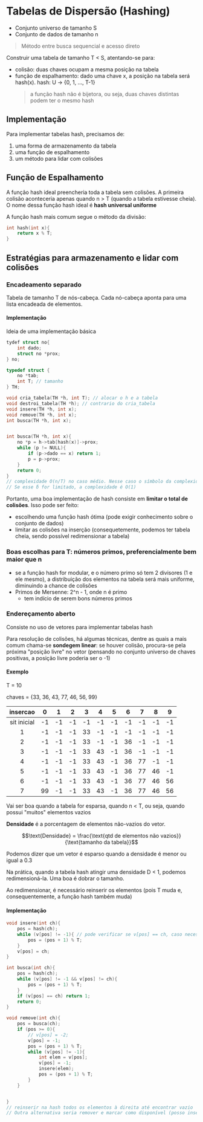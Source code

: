 # Tabelas de Dispersão (Hashing)

- Conjunto universo de tamanho S
- Conjunto de dados de tamanho n

>Método entre busca sequencial e acesso direto

Construir uma tabela de tamanho T < S, atentando-se para:
- colisão: duas chaves ocupam a mesma posição na tabela
- função de espalhamento: dado uma chave x, a posição na tabela será hash(x). hash: U -> {0, 1, ..., T-1}
    > a função hash não é bijetora, ou seja, duas chaves distintas podem ter o mesmo hash

## Implementação

Para implementar tabelas hash, precisamos de:
1. uma forma de armazenamento da tabela
2. uma função de espalhamento
3. um método para lidar com colisões

## Função de Espalhamento

A função hash ideal preencheria toda a tabela sem colisões. A primeira colisão aconteceria apenas quando n > T (quando a tabela estivesse cheia). O nome dessa função hash ideal é **hash universal uniforme**

A função hash mais comum segue o método da divisão:

```c
int hash(int x){
    return x % T;
}
```

## Estratégias para armazenamento e lidar com colisões

### Encadeamento separado

Tabela de tamanho T de nós-cabeça. Cada nó-cabeça aponta para uma lista encadeada de elementos.

<!-- ```c
typedef struct _no{
    int chave;
    struct _no *prox;
} No;

typedef struct {
    No *cabeca;
} Tabela[T];
``` -->

#### Implementação

Ideia de uma implementação básica

```c
tydef struct no{
    int dado;
    struct no *prox;
} no;

typedef struct {
    no *tab;
    int T; // tamanho
} TH;

void cria_tabela(TH *h, int T); // alocar o h e a tabela
void destroi_tabela(TH *h); // contrario do cria_tabela
void insere(TH *h, int x);
void remove(TH *h, int x);
int busca(TH *h, int x);


int busca(TH *h, int x){
    no *p = h->tab[hash(x)]->prox;
    while (p != NULL){
        if (p->dado == x) return 1;
        p = p->prox;
    }
    return 0;
}
// complexidade O(n/T) no caso médio. Nesse caso o símbolo da complexidade adequado é Θ(n/T) ou O(δ), onde δ é o maior número de colisões na tabela.
// Se esse δ for limitado, a complexidade é O(1)
```

Portanto, uma boa implementação de hash consiste em **limitar o total de colisões**. Isso pode ser feito:
- escolhendo uma função hash ótima (pode exigir conhecimento sobre o conjunto de dados)
- limitar as colisões na inserção (consequetemente, podemos ter tabela cheia, sendo possível redimensionar a tabela)

### Boas escolhas para T: números primos, preferencialmente bem maior que n

- se a função hash for modular, e o número primo só tem 2 divisores (1 e ele mesmo), a distribuição dos elementos na tabela será mais uniforme, diminuindo a chance de colisões
- Primos de Mersenne: 2^n - 1, onde n é primo
    - tem indício de serem bons números primos

### Endereçamento aberto

Consiste no uso de vetores para implementar tabelas hash

Para resolução de colisões, há algumas técnicas, dentre as quais a mais comum chama-se **sondegem linear**: se houver colisão, procura-se pela próxima "posição livre" no vetor (pensando no conjunto universo de chaves positivas, a posição livre poderia ser o -1)

#### Exemplo

T = 10

chaves = {33, 36, 43, 77, 46, 56, 99}

| insercao | 0 | 1 | 2 | 3 | 4 | 5 | 6 | 7 | 8 | 9 |
|:-:         |:-:|:-:|:-:|:-:|:-:|:-:|:-:|:-:|:-:|:-:|
|sit inicial |-1 |-1 |-1 |-1 |-1 |-1 |-1 |-1 |-1 |-1 |
| 1          |-1 |-1 |-1 |33 |-1 |-1 |-1 |-1 |-1 |-1 |
| 2          |-1 |-1 |-1 |33 |-1 |-1 |36 |-1 |-1 |-1 |
| 3          |-1 |-1 |-1 |33 |43 |-1 |36 |-1 |-1 |-1 |
| 4          |-1 |-1 |-1 |33 |43 |-1 |36 |77 |-1 |-1 |
| 5          |-1 |-1 |-1 |33 |43 |-1 |36 |77 |46 |-1 |
| 6          |-1 |-1 |-1 |33 |43 |-1 |36 |77 |46 |56 |
| 7          |99 |-1 |-1 |33 |43 |-1 |36 |77 |46 |56 |


Vai ser boa quando a tabela for esparsa, quando n < T, ou seja, quando possui "muitos" elementos vazios

**Densidade** é a porcentagem de elementos não-vazios do vetor.

$$\text{Densidade} = \frac{\text{qtd de elementos não vazios}}{\text{tamanho da tabela}}$$

Podemos dizer que um vetor é esparso quando a densidade é menor ou igual a 0.3

Na prática, quando a tabela hash atingir uma densidade D < 1, podemos redimensioná-la. Uma boa é dobrar o tamanho.

Ao redimensionar, é necessário reinserir os elementos (pois T muda e, consequentemente, a função hash também muda)

#### Implementação

```c
void insere(int ch){
    pos = hash(ch);
    while (v[pos] != -1){ // pode verificar se v[pos] == ch, caso necessário
        pos = (pos + 1) % T;
    }
    v[pos] = ch;
}
```
```c
int busca(int ch){
    pos = hash(ch);
    while (v[pos] != -1 && v[pos] != ch){
        pos = (pos + 1) % T;
    }
    if (v[pos] == ch) return 1;
    return 0;
}
```
```c
void remove(int ch){
    pos = busca(ch);
    if (pos >= 0){
        // v[pos] = -2;
        v[pos] = -1;
        pos = (pos + 1) % T;
        while (v[pos] != -1){
            int elem = v[pos];
            v[pos] = -1;
            insere(elem);
            pos = (pos + 1) % T; 
        }
    }


}
// reinserir na hash todos os elementos à direita até encontrar vazio
// Outra alternativa seria remover e marcar como disponível (posso inserir), mas não-vazio (busca não deve parar)
```
